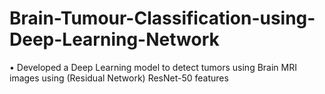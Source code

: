 # Brain-Tumour-Classification-using-Deep-Learning-Network
• Developed a Deep Learning model to detect tumors using Brain MRI images using (Residual Network) ResNet-50 features
